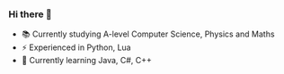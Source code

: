 ### Hi there 👋

- 📚 Currently studying A-level Computer Science, Physics and Maths
- ⚡ Experienced in Python, Lua
- 🌱 Currently learning Java, C#, C++
